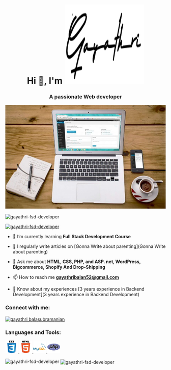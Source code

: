 <h1 align="center">Hi 👋, I'm <img src="https://github.com/Gayathri-FSD-Developer/GitHub/blob/main/new_gayathri.png" alt="gayathri" width="250px" height="250px"></h1>
<h3 align="center">A passionate Web developer</h3>
<img src="https://github.com/Gayathri-FSD-Developer/GitHub/blob/main/best-cms-web-development-900x581.jpg">

<p align="left" style="background-image: url('https://github.com/Gayathri-FSD-Developer/GitHub/blob/main/best-cms-web-development-900x581.jpg')"> <img src="https://komarev.com/ghpvc/?username=gayathri-fsd-developer&label=Profile%20views&color=0e75b6&style=flat" alt="gayathri-fsd-developer" /> </p>

<p align="left"> <a href="https://github.com/ryo-ma/github-profile-trophy"><img src="https://github-profile-trophy.vercel.app/?username=gayathri-fsd-developer" alt="gayathri-fsd-developer" /></a> </p>

- 🌱 I’m currently learning **Full Stack Development Course**

- 📝 I regularly write articles on [Gonna Write about parenting](Gonna Write about parenting)

- 💬 Ask me about **HTML, CSS, PHP, and ASP. net, WordPress, Bigcommerce, Shopify And Drop-Shipping**

- 📫 How to reach me **gayathribalan52@gmail.com**

- 📄 Know about my experiences [3 years experience in Backend Development](3 years experience in Backend Development)

<h3 align="left">Connect with me:</h3>
<p align="left">
<a href="https://linkedin.com/in/gayathri balasubramanian" target="blank"><img align="center" src="https://raw.githubusercontent.com/rahuldkjain/github-profile-readme-generator/master/src/images/icons/Social/linked-in-alt.svg" alt="gayathri balasubramanian" height="30" width="40" /></a>
</p>

<h3 align="left">Languages and Tools:</h3>
<p align="left"> <a href="https://www.w3schools.com/css/" target="_blank" rel="noreferrer"> <img src="https://raw.githubusercontent.com/devicons/devicon/master/icons/css3/css3-original-wordmark.svg" alt="css3" width="40" height="40"/> </a> <a href="https://www.w3.org/html/" target="_blank" rel="noreferrer"> <img src="https://raw.githubusercontent.com/devicons/devicon/master/icons/html5/html5-original-wordmark.svg" alt="html5" width="40" height="40"/> </a> <a href="https://www.mysql.com/" target="_blank" rel="noreferrer"> <img src="https://raw.githubusercontent.com/devicons/devicon/master/icons/mysql/mysql-original-wordmark.svg" alt="mysql" width="40" height="40"/> </a> <a href="https://www.php.net" target="_blank" rel="noreferrer"> <img src="https://raw.githubusercontent.com/devicons/devicon/master/icons/php/php-original.svg" alt="php" width="40" height="40"/> </a> </p>

<p><img align="left" src="https://github-readme-stats.vercel.app/api/top-langs?username=gayathri-fsd-developer&show_icons=true&locale=en&layout=compact" alt="gayathri-fsd-developer" /></p>

<p>&nbsp;<img align="center" src="https://github-readme-stats.vercel.app/api?username=gayathri-fsd-developer&show_icons=true&locale=en" alt="gayathri-fsd-developer" /></p>
